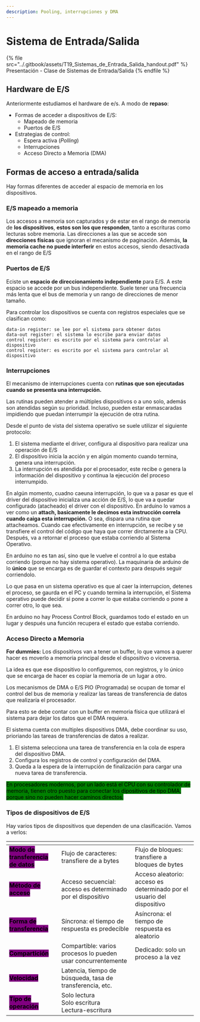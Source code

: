 ```yaml
---
description: Pooling, interrupciones y DMA
---
```


# Sistema de Entrada/Salida

{% file src="../.gitbook/assets/T19_Sistemas_de_Entrada_Salida_handout.pdf" %}
Presentación - Clase de Sistemas de Entrada/Salida
{% endfile %}

## Hardware de E/S

Anteriormente estudiamos el hardware de e/s. A modo de **repaso**:

* Formas de acceder a dispositivos de E/S:
  * Mapeado de memoria
  * Puertos de E/S
* Estrategias de control:
  * Espera activa (_Polling_)
  * Interrupciones
  * Acceso Directo a Memoria (DMA)

## Formas de acceso a entrada/salida

Hay formas diferentes de acceder al espacio de memoria en los dispositivos.

### E/S mapeado a memoria

Los accesos a memoria son capturados y de estar en el rango de memoria de **los dispositivos**, **estos son los que responden**, tanto a escrituras como lecturas sobre memoria. Las direcciones a las que se accede son **direcciones físicas** que ignoran el mecanismo de paginación. Además, **la memoria cache no puede interferir** en estos accesos, siendo desactivada en el rango de E/S

### Puertos de E/S

Eciste un **espacio de direccionamiento independiente** para E/S. A este espacio se accede por un bus independiente. Suele tener una frecuencia más lenta que el bus de memoria y un rango de direcciones de menor tamaño.

Para controlar los dispositivos se cuenta con registros especiales que se clasifican como:

```
data-in register: se lee por el sistema para obtener datos
data-out register: el sistema lo escribe para enviar datos
control register: es escrito por el sistema para controlar al dispositivo
control register: es escrito por el sistema para controlar al dispositivo
```

### Interrupciones

El mecanismo de interrupciones cuenta con **rutinas que son ejecutadas cuando se presenta una interrupción.**

Las rutinas pueden atender a múltiples dispositivos o a uno solo, además son atendidas según su prioridad. Incluso, pueden estar enmascaradas impidiendo que puedan interrumpir la ejecución de otra rutina.

Desde el punto de vista del sistema operativo se suele utilizar el siguiente protocolo:

1. El sistema mediante el driver, configura al dispositivo para realizar una operación de E/S
2. El dispositivo inicia la acción y en algún momento cuando termina, genera una interrupción.
3. La interrupción es atendida por el procesador, este recibe o genera la información del dispositivo y continua la ejecución del proceso interrumpido.

En algún momento, cuadno caeuna interrupción, lo que va a pasar es que el driver del dispositivo inicializa una acción de E/S, lo que va a quedar configurado (atacheado) el driver con el dispositivo. En arduino lo vamos a ver como un **attach, basicamente le decimos esta instrucción correla cuando caiga esta interrupción.** O sea, dispara una rutina que attacheamos. Cuando cae efectivamente en interrupción, se recibe y se transfiere el control del código que haya que correr dirctamente a la CPU. Después, va a retornar el proceso que estaba corriendo al Sistema Operativo.&#x20;

En arduino no es tan así, sino que le vuelve el control a lo que estaba corriendo (porque no hay sistema operativo). La maquinaria de arduino de lo **único** que se encarga es de guardar el contexto para después seguir corriendolo.

Lo que pasa en un sistema operativo es que al caer la interrupcion, detenes el proceso, se gaurda en el PC y cuando termina la interrupción, el Sistema operativo puede decidir si pone a correr lo que estaba corriendo o pone a correr otro, lo que sea.&#x20;

En arduino no hay Process Control Block, guardamos todo el estado en un lugar y después una función recupera el estado que estaba corriendo.

### Acceso Directo a Memoria

**For dummies:** Los dispositivos van a tener un buffer, lo que vamos a querer hacer es moverlo a memoria principal desde el dispositivo o viceversa.

La idea es que ese dispositivo lo configuremos, con registros, y lo único que se encarga de hacer es copiar la memoria de un lugar a otro.

Los mecanismos de DMA o E/S PIO (Programada) se ocupan de tomar el control del bus de memoria y realizar las tareas de transferencia de datos que realizaría el procesador.&#x20;

Para esto se debe contar con un buffer en memoria física que utilizará el sistema para dejar los datos que el DMA requiera.

El sistema cuenta con multiples dispositivos DMA, debe coordinar su uso, prioriando las tareas de transferencias de datos a realizar.

1. El sistema selecciona una tarea de transferencia en la cola de espera del dispositivo DMA.
2. Configura los registros de control y configuración del DMA.
3. Queda a la espera de la interrupción de finalización para cargar una nueva tarea de transferencia.

<mark style="background-color:green;">En procesadores modernos, por un lado está el CPU con su controlador de memoria, tienen otro puesto para conectar los dipositivos de tipo DMA, porque sino no pueden hacer caminos directos.</mark>&#x20;

### Tipos de dispositivos de E/S

Hay varios tipos de dispositivos que dependen de una clasificación. Vamos a verlos:

<table data-view="cards"><thead><tr><th></th><th></th><th></th></tr></thead><tbody><tr><td><mark style="background-color:purple;"><strong>Modo de transferencia de datos</strong></mark></td><td>Flujo de caracteres: transfiere de a bytes</td><td>Flujo de bloques: transfiere a bloques de bytes</td></tr><tr><td><mark style="background-color:purple;"><strong>Método de acceso</strong></mark></td><td>Acceso secuencial: acceso es determinado por el dispositivo</td><td>Acceso aleatorio: acceso es determinado por el usuario del dispositivo</td></tr><tr><td><mark style="background-color:purple;"><strong>Forma de transferencia</strong></mark></td><td>Síncrona: el tiempo de respuesta es predecible</td><td>Asíncrona: el tiempo de respuesta es aleatorio</td></tr><tr><td><mark style="background-color:purple;"><strong>Compartición</strong></mark></td><td>Compartible: varios procesos lo pueden usar concurrentemente</td><td>Dedicado: solo un proceso a la vez</td></tr><tr><td><mark style="background-color:purple;"><strong>Velocidad</strong></mark></td><td>Latencia, tiempo de búsqueda, tasa de transferencia, etc.</td><td></td></tr><tr><td><mark style="background-color:purple;"><strong>Tipo de operación</strong></mark></td><td>Solo lectura<br>Solo escritura<br>Lectura-escritura</td><td></td></tr></tbody></table>

<img alt="" class="gitbook-drawing">
